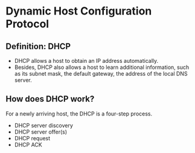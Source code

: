 # Dynamic Host Configuration Protocol

## Definition: DHCP
- DHCP allows a host to obtain an IP address automatically.
- Besides, DHCP also allows a host to learn additional information, such as its subnet mask, the default gateway, the address of the local DNS server.

## How does DHCP work?
For a newly arriving host, the DHCP is a four-step process. 
- DHCP server discovery
- DHCP server offer(s) 
- DHCP request
- DHCP ACK 